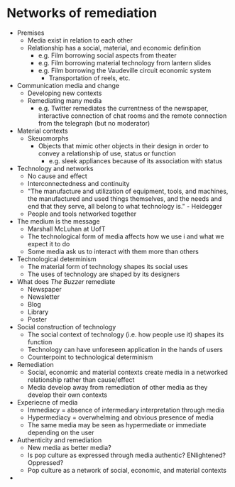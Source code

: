 # Networks of remediation
* Premises
  * Media exist in relation to each other
  * Relationship has a social, material, and economic definition
    * e.g. Film borrowing social aspects from theater
    * e.g. Film borrowing material technology from lantern slides
    * e.g. Film borrowing the Vaudeville circuit economic system
      * Transportation of reels, etc.
* Communication media and change
  * Developing new contexts
  * Remediating many media
    * e.g. Twitter remediates the currentness of the newspaper, interactive connection of chat rooms and the remote connection from the telegraph (but no moderator)
* Material contexts
  * Skeuomorphs
    * Objects that mimic other objects in their design in order to convey a relationship of use, status or function
      * e.g. sleek appliances because of its association with status
* Technology and networks
  * No cause and effect
  * Interconnectedness and continuity
  * "The manufacture and utilization of equipment, tools, and machines, the manufactured and used things themselves, and the needs and end that they serve, all belong to what technology is." - Heidegger
  * People and tools networked together
* The medium is the message
  * Marshall McLuhan at UofT
  * The technological form of media affects how we use i and what we expect it to do
  * Some media ask us to interact with them more than others
* Technological determinism
  * The material form of technology shapes its social uses
  * The uses of technology are shaped by its designers
* What does *The Buzzer* remediate
  * Newspaper
  * Newsletter
  * Blog
  * Library
  * Poster
* Social construction of technology
  * The social context of technology (i.e. how people use it) shapes its function
  * Technology can have unforeseen application in the hands of users
  * Counterpoint to technological determinism
* Remediation
  * Social, economic and material contexts create media in a networked relationship rather than cause/effect
  * Media develop away from remediation of other media as they develop their own contexts
* Experiecne of media
  * Immediacy = absence of intermediary interpretation through media
  * Hypermediacy = overwhelming and obvious presence of media
  * The same media may be seen as hypermediate or immediate depending on the user
* Authenticity and remediation
  * New media as better media? 
  * Is pop culture as expressed through media authentic? ENlightened? Oppressed? 
  * Pop culture as a network of social, economic, and material contexts
* 





